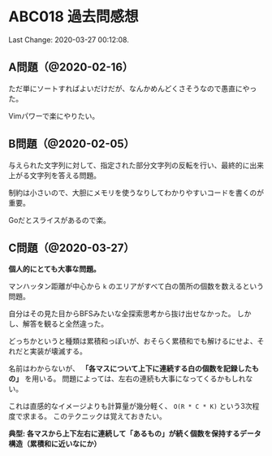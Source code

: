 # ABC018 過去問感想

Last Change: 2020-03-27 00:12:08.

## A問題（@2020-02-16）

ただ単にソートすればよいだけだが、なんかめんどくさそうなので愚直にやった。

Vimパワーで楽にやりたい。

## B問題（@2020-02-05）

与えられた文字列に対して、指定された部分文字列の反転を行い、最終的に出来上がる文字列を答える問題。

制約は小さいので、大胆にメモリを使うなりしてわかりやすいコードを書くのが重要。

Goだとスライスがあるので楽。

## C問題（@2020-03-27）

**個人的にとても大事な問題。**

マンハッタン距離が中心から `k` のエリアがすべて白の箇所の個数を数えるという問題。

自分はその見た目からBFSみたいな全探索思考から抜け出せなかった。
しかし、解答を観ると全然違った。

どっちかというと種類は累積和っぽいが、おそらく累積和でも解けるにせよ、それだと実装が壊滅する。

名前はわからないが、
**「各マスについて上下に連続する白の個数を記録したもの」**
を用いる。
問題によっては、左右の連続も大事になってくるかもしれない。

これは直感的なイメージよりも計算量が幾分軽く、 `O(R * C * K)` という3次程度で求まる。
このテクニックは覚えておきたい。

**典型: 各マスから上下左右に連続して「あるもの」が続く個数を保持するデータ構造（累積和に近いなにか）**

